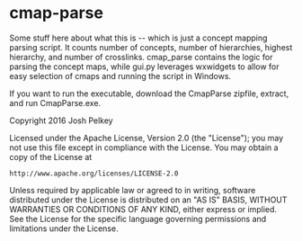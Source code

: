 # cmap-parse

Some stuff here about what this is -- which is just a concept mapping parsing script. It counts number of concepts, number of hierarchies, highest hierarchy, and number of crosslinks. cmap_parse contains the logic for parsing the concept maps, while gui.py leverages wxwidgets to allow for easy selection of cmaps and running the script in Windows.

If you want to run the executable, download the CmapParse zipfile, extract, and run CmapParse.exe.

Copyright 2016 Josh Pelkey

Licensed under the Apache License, Version 2.0 (the "License");
you may not use this file except in compliance with the License.
You may obtain a copy of the License at

    http://www.apache.org/licenses/LICENSE-2.0

Unless required by applicable law or agreed to in writing, software
distributed under the License is distributed on an "AS IS" BASIS,
WITHOUT WARRANTIES OR CONDITIONS OF ANY KIND, either express or implied.
See the License for the specific language governing permissions and
limitations under the License.